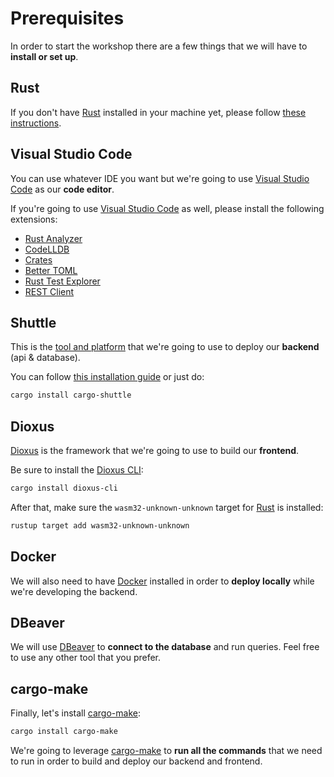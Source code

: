 # Prerequisites

In order to start the workshop there are a few things that we will have to **install or set up**.

## Rust

If you don't have [Rust](https://www.rust-lang.org) installed in your machine yet, please follow [these instructions](https://www.rust-lang.org/tools/install).

## Visual Studio Code

You can use whatever IDE you want but we're going to use [Visual Studio Code](https://code.visualstudio.com/) as our **code editor**.

If you're going to use [Visual Studio Code](https://code.visualstudio.com/) as well, please install the following extensions:

- [Rust Analyzer](https://marketplace.visualstudio.com/items?itemName=matklad.rust-analyzer)
- [CodeLLDB](https://marketplace.visualstudio.com/items?itemName=vadimcn.vscode-lldb)
- [Crates](https://marketplace.visualstudio.com/items?itemName=serayuzgur.crates)
- [Better TOML](https://marketplace.visualstudio.com/items?itemName=bungcip.better-toml)
- [Rust Test Explorer](https://marketplace.visualstudio.com/items?itemName=swellaby.vscode-rust-test-adapter)
- [REST Client](https://marketplace.visualstudio.com/items?itemName=humao.rest-client)

## Shuttle

This is the [tool and platform](https://shuttle.rs) that we're going to use to deploy our **backend** (api & database).

You can follow [this installation guide](https://docs.shuttle.rs/introduction/installation) or just do:

```sh
cargo install cargo-shuttle
```

## Dioxus

[Dioxus](https://dioxuslabs.com/) is the framework that we're going to use to build our **frontend**.

Be sure to install the [Dioxus CLI](https://github.com/DioxusLabs/cli):

```sh
cargo install dioxus-cli
```

After that, make sure the `wasm32-unknown-unknown` target for [Rust](https://www.rust-lang.org) is installed:

```sh
rustup target add wasm32-unknown-unknown
```

## Docker

We will also need to have [Docker](https://www.docker.com/) installed in order to **deploy locally** while we're developing the backend.

## DBeaver

We will use [DBeaver](https://dbeaver.io/) to **connect to the database** and run queries. Feel free to use any other tool that you prefer.

## cargo-make

Finally, let's install [cargo-make](https://github.com/sagiegurari/cargo-make):

```sh
cargo install cargo-make
```

We're going to leverage [cargo-make](https://github.com/sagiegurari/cargo-make) to **run all the commands** that we need to run in order to build and deploy our backend and frontend.
